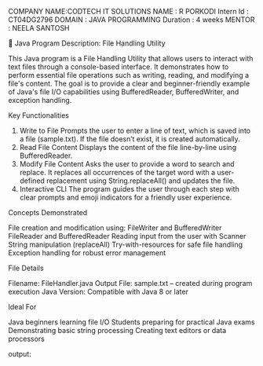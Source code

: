COMPANY NAME:CODTECH IT SOLUTIONS 
NAME : R PORKODI 
Intern Id : CT04DG2796
DOMAIN : JAVA PROGRAMMING 
Duration : 4 weeks 
MENTOR : NEELA SANTOSH 

📄 Java Program Description: File Handling Utility

This Java program is a File Handling Utility that allows users to interact with text files through a console-based interface. It demonstrates how to perform essential file operations such as writing, reading, and modifying a file's content. The goal is to provide a clear and beginner-friendly example of Java's file I/O capabilities using BufferedReader, BufferedWriter, and exception handling.

Key Functionalities

1. Write to File
Prompts the user to enter a line of text, which is saved into a file (sample.txt). If the file doesn’t exist, it is created automatically.
2. Read File Content
Displays the content of the file line-by-line using BufferedReader.
3. Modify File Content
Asks the user to provide a word to search and replace. It replaces all occurrences of the target word with a user-defined replacement using String.replaceAll() and updates the file.
4. Interactive CLI
The program guides the user through each step with clear prompts and emoji indicators for a friendly user experience.

Concepts Demonstrated

File creation and modification using:
FileWriter and BufferedWriter
FileReader and BufferedReader
Reading input from the user with Scanner
String manipulation (replaceAll)
Try-with-resources for safe file handling
Exception handling for robust error management 

File Details

Filename: FileHandler.java
Output File: sample.txt – created during program execution
Java Version: Compatible with Java 8 or later

Ideal For

Java beginners learning file I/O
Students preparing for practical Java exams
Demonstrating basic string processing
Creating text editors or data processors 


output: 

